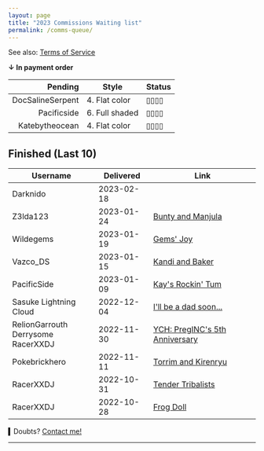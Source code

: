 ```yaml
---
layout: page
title: "2023 Commissions Waiting list"
permalink: /comms-queue/
---
```


<!--
▯▯▯▯
▮▯▯▯
▮▮▯▯
▮▮▮▯
▮▮▮▮
1. Sketch
2. Colored sketch
3. Lineart
4. Flat color
5. Flat shaded
6. Full shaded
|        |       | ▯▯▯▯ |

*anonymous*

-->

See also: [Terms  of Service](comms-tos.md)  

**↓ In payment order**

| **Pending** | **Style** | **Status** |
| ---:| --- |:--- |
| DocSalineSerpent | 4. Flat color | ▯▯▯▯ |
| Pacificside | 6. Full shaded | ▯▯▯▯ |
| Katebytheocean | 4. Flat color | ▯▯▯▯ |

## Finished (Last 10)

| **Username** | **Delivered** | **Link** |
| --- | --- | --- |
| Darknido | 2023-02-18 |   |
| Z3lda123 | 2023-01-24 | [Bunty and Manjula](https://www.deviantart.com/tei-juan/art/CM-Bunty-and-Manjula-948206754) |
| Wildegems | 2023-01-19 | [Gems' Joy](https://www.furaffinity.net/view/50681644/) |
| Vazco_DS | 2023-01-15 | [Kandi and Baker](https://www.furaffinity.net/view/50628977) |
| PacificSide | 2023-01-09 | [Kay's Rockin' Tum](https://www.furaffinity.net/view/50758615) |
| Sasuke Lightning Cloud | 2022-12-04 | [I'll be a dad soon...](https://www.furaffinity.net/view/50085652/) |
| RelionGarrouth<br>Derrysome<br>RacerXXDJ | 2022-11-30 | [YCH: PregINC's 5th Anniversary](https://www.furaffinity.net/view/50040313/) |
| Pokebrickhero | 2022-11-11 | [Torrim and Kirenryu](https://www.furaffinity.net/view/49772282/) |
| RacerXXDJ | 2022-10-31 | [Tender Tribalists](https://www.furaffinity.net/view/49655636) |
| RacerXXDJ | 2022-10-28 | [Frog Doll](https://www.furaffinity.net/view/49583939/) |

<!-- Mova a linha da commission cá para baixo
| Spyingredfox | 2022-10-13 | [Crissy](https://www.furaffinity.net/view/49388761/) |


 -->



▍Doubts? [Contact me!](/contact.md)

* * *


<!--
●●●○

■□ ▯▮○●○●◉▉▓▒░

○○○○ 0%
●○○○ 25%
●●○○ 50%
●●●○ 75%
●●● 100%

Written in **M↓**

-->